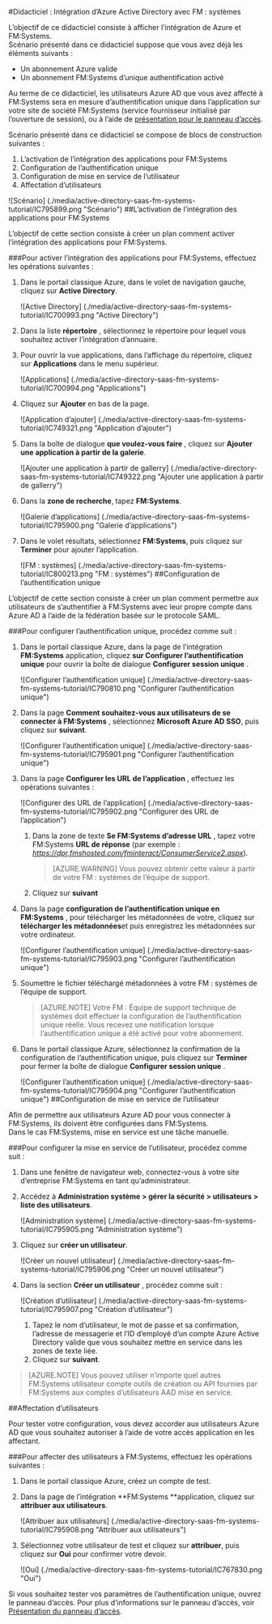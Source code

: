 <properties 
    pageTitle="Didacticiel : Intégration d’Azure Active Directory avec FM : systèmes | Microsoft Azure" 
    description="Découvrez comment utiliser FM : systèmes avec Azure Active Directory pour activer l’authentification unique, la mise en service automatisé et bien plus encore !" 
    services="active-directory" 
    authors="jeevansd"  
    documentationCenter="na" 
    manager="femila"/>
<tags 
    ms.service="active-directory" 
    ms.devlang="na" 
    ms.topic="article" 
    ms.tgt_pltfrm="na" 
    ms.workload="identity" 
    ms.date="09/29/2016" 
    ms.author="jeedes" />

#<a name="tutorial-azure-active-directory-integration-with-fm-systems"></a>Didacticiel : Intégration d’Azure Active Directory avec FM : systèmes
  
L’objectif de ce didacticiel consiste à afficher l’intégration de Azure et FM:Systems.  
Scénario présenté dans ce didacticiel suppose que vous avez déjà les éléments suivants :

-   Un abonnement Azure valide
-   Un abonnement FM:Systems d’unique authentification activé
  
Au terme de ce didacticiel, les utilisateurs Azure AD que vous avez affecté à FM:Systems sera en mesure d’authentification unique dans l’application sur votre site de société FM:Systems (service fournisseur initialisé par l’ouverture de session), ou à l’aide de [présentation pour le panneau d’accès](active-directory-saas-access-panel-introduction.md).
  
Scénario présenté dans ce didacticiel se compose de blocs de construction suivantes :

1.  L’activation de l’intégration des applications pour FM:Systems
2.  Configuration de l’authentification unique
3.  Configuration de mise en service de l’utilisateur
4.  Affectation d’utilisateurs

![Scénario] (./media/active-directory-saas-fm-systems-tutorial/IC795899.png "Scénario")
##<a name="enabling-the-application-integration-for-fmsystems"></a>L’activation de l’intégration des applications pour FM:Systems
  
L’objectif de cette section consiste à créer un plan comment activer l’intégration des applications pour FM:Systems.

###<a name="to-enable-the-application-integration-for-fmsystems-perform-the-following-steps"></a>Pour activer l’intégration des applications pour FM:Systems, effectuez les opérations suivantes :

1.  Dans le portail classique Azure, dans le volet de navigation gauche, cliquez sur **Active Directory**.

    ![Active Directory] (./media/active-directory-saas-fm-systems-tutorial/IC700993.png "Active Directory")

2.  Dans la liste **répertoire** , sélectionnez le répertoire pour lequel vous souhaitez activer l’intégration d’annuaire.

3.  Pour ouvrir la vue applications, dans l’affichage du répertoire, cliquez sur **Applications** dans le menu supérieur.

    ![Applications] (./media/active-directory-saas-fm-systems-tutorial/IC700994.png "Applications")

4.  Cliquez sur **Ajouter** en bas de la page.

    ![Application d’ajouter] (./media/active-directory-saas-fm-systems-tutorial/IC749321.png "Application d’ajouter")

5.  Dans la boîte de dialogue **que voulez-vous faire** , cliquez sur **Ajouter une application à partir de la galerie**.

    ![Ajouter une application à partir de gallerry] (./media/active-directory-saas-fm-systems-tutorial/IC749322.png "Ajouter une application à partir de gallerry")

6.  Dans la **zone de recherche**, tapez **FM:Systems**.

    ![Galerie d’applications] (./media/active-directory-saas-fm-systems-tutorial/IC795900.png "Galerie d’applications")

7.  Dans le volet résultats, sélectionnez **FM:Systems**, puis cliquez sur **Terminer** pour ajouter l’application.

    ![FM : systèmes] (./media/active-directory-saas-fm-systems-tutorial/IC800213.png "FM : systèmes")
##<a name="configuring-single-sign-on"></a>Configuration de l’authentification unique
  
L’objectif de cette section consiste à créer un plan comment permettre aux utilisateurs de s’authentifier à FM:Systems avec leur propre compte dans Azure AD à l’aide de la fédération basée sur le protocole SAML.

###<a name="to-configure-single-sign-on-perform-the-following-steps"></a>Pour configurer l’authentification unique, procédez comme suit :

1.  Dans le portail classique Azure, dans la page de l’intégration **FM:Systems** application, cliquez **sur Configurer l’authentification unique** pour ouvrir la boîte de dialogue **Configurer session unique** .

    ![Configurer l’authentification unique] (./media/active-directory-saas-fm-systems-tutorial/IC790810.png "Configurer l’authentification unique")

2.  Dans la page **Comment souhaitez-vous aux utilisateurs de se connecter à FM:Systems** , sélectionnez **Microsoft Azure AD SSO**, puis cliquez sur **suivant**.

    ![Configurer l’authentification unique] (./media/active-directory-saas-fm-systems-tutorial/IC795901.png "Configurer l’authentification unique")

3.  Dans la page **Configurer les URL de l’application** , effectuez les opérations suivantes :

    ![Configurer des URL de l’application] (./media/active-directory-saas-fm-systems-tutorial/IC795902.png "Configurer des URL de l’application")

    1.  Dans la zone de texte **Se FM:Systems d’adresse URL** , tapez votre FM:Systems **URL de réponse** (par exemple : *https://dpr.fmshosted.com/fminteract/ConsumerService2.aspx*).  

        >[AZURE.WARNING] Vous pouvez obtenir cette valeur à partir de votre FM : systèmes de l’équipe de support.

    2.  Cliquez sur **suivant**

4.  Dans la page **configuration de l’authentification unique en FM:Systems** , pour télécharger les métadonnées de votre, cliquez sur **télécharger les métadonnées**et puis enregistrez les métadonnées sur votre ordinateur.

    ![Configurer l’authentification unique] (./media/active-directory-saas-fm-systems-tutorial/IC795903.png "Configurer l’authentification unique")

5.  Soumettre le fichier téléchargé métadonnées à votre FM : systèmes de l’équipe de support.

    >[AZURE.NOTE] Votre FM : Équipe de support technique de systèmes doit effectuer la configuration de l’authentification unique réelle.
Vous recevez une notification lorsque l’authentification unique a été activé pour votre abonnement.

6.  Dans le portail classique Azure, sélectionnez la confirmation de la configuration de l’authentification unique, puis cliquez sur **Terminer** pour fermer la boîte de dialogue **Configurer session unique** .

    ![Configurer l’authentification unique] (./media/active-directory-saas-fm-systems-tutorial/IC795904.png "Configurer l’authentification unique")
##<a name="configuring-user-provisioning"></a>Configuration de mise en service de l’utilisateur
  
Afin de permettre aux utilisateurs Azure AD pour vous connecter à FM:Systems, ils doivent être configurées dans FM:Systems.  
Dans le cas FM:Systems, mise en service est une tâche manuelle.

###<a name="to-configure-user-provisioning-perform-the-following-steps"></a>Pour configurer la mise en service de l’utilisateur, procédez comme suit :

1.  Dans une fenêtre de navigateur web, connectez-vous à votre site d’entreprise FM:Systems en tant qu’administrateur.

2.  Accédez à **Administration système \> gérer la sécurité \> utilisateurs \> liste des utilisateurs**.

    ![Administration système] (./media/active-directory-saas-fm-systems-tutorial/IC795905.png "Administration système")

3.  Cliquez sur **créer un utilisateur**.

    ![Créer un nouvel utilisateur] (./media/active-directory-saas-fm-systems-tutorial/IC795906.png "Créer un nouvel utilisateur")

4.  Dans la section **Créer un utilisateur** , procédez comme suit :

    ![Création d’utilisateur] (./media/active-directory-saas-fm-systems-tutorial/IC795907.png "Création d’utilisateur")

    1.  Tapez le nom d’utilisateur, le mot de passe et sa confirmation, l’adresse de messagerie et l’ID d’employé d’un compte Azure Active Directory valide que vous souhaitez mettre en service dans les zones de texte liée.
    2.  Cliquez sur **suivant**.

>[AZURE.NOTE] Vous pouvez utiliser n’importe quel autres FM:Systems utilisateur compte outils de création ou API fournies par FM:Systems aux comptes d’utilisateurs AAD mise en service.

##<a name="assigning-users"></a>Affectation d’utilisateurs
  
Pour tester votre configuration, vous devez accorder aux utilisateurs Azure AD que vous souhaitez autoriser à l’aide de votre accès application en les affectant.

###<a name="to-assign-users-to-fmsystems-perform-the-following-steps"></a>Pour affecter des utilisateurs à FM:Systems, effectuez les opérations suivantes :

1.  Dans le portail classique Azure, créez un compte de test.

2.  Dans la page de l’intégration **FM:Systems **application, cliquez sur **attribuer aux utilisateurs**.

    ![Attribuer aux utilisateurs] (./media/active-directory-saas-fm-systems-tutorial/IC795908.png "Attribuer aux utilisateurs")

3.  Sélectionnez votre utilisateur de test et cliquez sur **attribuer**, puis cliquez sur **Oui** pour confirmer votre devoir.

    ![Oui] (./media/active-directory-saas-fm-systems-tutorial/IC767830.png "Oui")
  
Si vous souhaitez tester vos paramètres de l’authentification unique, ouvrez le panneau d’accès. Pour plus d’informations sur le panneau d’accès, voir [Présentation du panneau d’accès](active-directory-saas-access-panel-introduction.md).